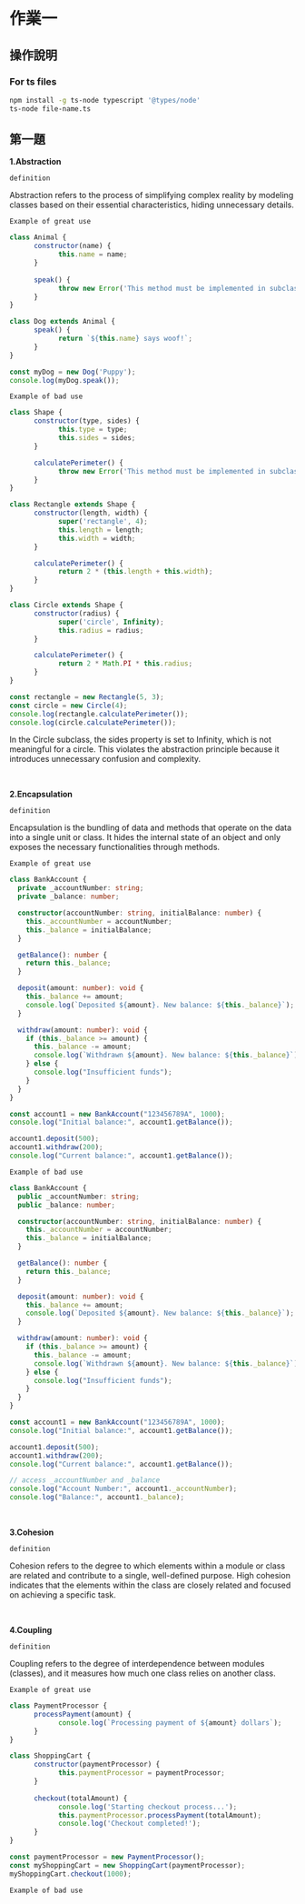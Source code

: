 # 作業一

## 操作說明

### For ts files

```bash
npm install -g ts-node typescript '@types/node'
ts-node file-name.ts
```

## 第一題
**1.Abstraction**

`definition` 

Abstraction refers to the process of simplifying complex reality by modeling classes based on their essential characteristics, hiding unnecessary details.

`Example of great use`
```javascript
class Animal {
      constructor(name) {
            this.name = name;
      }
      
      speak() {
            throw new Error('This method must be implemented in subclass');
      }
}

class Dog extends Animal {
      speak() {
            return `${this.name} says woof!`;
      }
}

const myDog = new Dog('Puppy');
console.log(myDog.speak());
```

`Example of bad use`
```javascript
class Shape {
      constructor(type, sides) {
            this.type = type;
            this.sides = sides;
      }

      calculatePerimeter() {
            throw new Error('This method must be implemented in subclass');
      }
}

class Rectangle extends Shape {
      constructor(length, width) {
            super('rectangle', 4);
            this.length = length;
            this.width = width;
      }

      calculatePerimeter() {
            return 2 * (this.length + this.width);
      }
}

class Circle extends Shape {
      constructor(radius) {
            super('circle', Infinity); 
            this.radius = radius;
      }       

      calculatePerimeter() {
            return 2 * Math.PI * this.radius;
      }
}

const rectangle = new Rectangle(5, 3);
const circle = new Circle(4);
console.log(rectangle.calculatePerimeter()); 
console.log(circle.calculatePerimeter());    
```
In the Circle subclass, the sides property is set to Infinity, which is not meaningful for a circle. This violates the abstraction principle because it introduces unnecessary confusion and complexity.

<br>

**2.Encapsulation**

`definition` 

Encapsulation is the bundling of data and methods that operate on the data into a single unit or class. It hides the internal state of an object and only exposes the necessary functionalities through methods.

`Example of great use`
```typescript
class BankAccount {
  private _accountNumber: string;
  private _balance: number;

  constructor(accountNumber: string, initialBalance: number) {
    this._accountNumber = accountNumber;
    this._balance = initialBalance;
  }

  getBalance(): number {
    return this._balance;
  }

  deposit(amount: number): void {
    this._balance += amount;
    console.log(`Deposited ${amount}. New balance: ${this._balance}`);
  }

  withdraw(amount: number): void {
    if (this._balance >= amount) {
      this._balance -= amount;
      console.log(`Withdrawn ${amount}. New balance: ${this._balance}`);
    } else {
      console.log("Insufficient funds");
    }
  }
}

const account1 = new BankAccount("123456789A", 1000);
console.log("Initial balance:", account1.getBalance());

account1.deposit(500);
account1.withdraw(200);
console.log("Current balance:", account1.getBalance());
```

`Example of bad use`
```typescript
class BankAccount {
  public _accountNumber: string;
  public _balance: number;

  constructor(accountNumber: string, initialBalance: number) {
    this._accountNumber = accountNumber;
    this._balance = initialBalance;
  }

  getBalance(): number {
    return this._balance;
  }

  deposit(amount: number): void {
    this._balance += amount;
    console.log(`Deposited ${amount}. New balance: ${this._balance}`);
  }

  withdraw(amount: number): void {
    if (this._balance >= amount) {
      this._balance -= amount;
      console.log(`Withdrawn ${amount}. New balance: ${this._balance}`);
    } else {
      console.log("Insufficient funds");
    }
  }
}

const account1 = new BankAccount("123456789A", 1000);
console.log("Initial balance:", account1.getBalance());

account1.deposit(500);
account1.withdraw(200);
console.log("Current balance:", account1.getBalance());

// access _accountNumber and _balance
console.log("Account Number:", account1._accountNumber);
console.log("Balance:", account1._balance);
```

<br>

**3.Cohesion**

`definition` 

Cohesion refers to the degree to which elements within a module or class are related and contribute to a single, well-defined purpose. High cohesion indicates that the elements within the class are closely related and focused on achieving a specific task.

<br>

**4.Coupling**

`definition` 

Coupling refers to the degree of interdependence between modules (classes), and it measures how much one class relies on another class.

`Example of great use`
```javascript
class PaymentProcessor {
      processPayment(amount) {
            console.log(`Processing payment of ${amount} dollars`);
      }
}

class ShoppingCart {
      constructor(paymentProcessor) {
            this.paymentProcessor = paymentProcessor;
      }
      
      checkout(totalAmount) {
            console.log('Starting checkout process...');
            this.paymentProcessor.processPayment(totalAmount);
            console.log('Checkout completed!');
      }
}

const paymentProcessor = new PaymentProcessor();
const myShoppingCart = new ShoppingCart(paymentProcessor);
myShoppingCart.checkout(1000); 
```

`Example of bad use`

<br>
